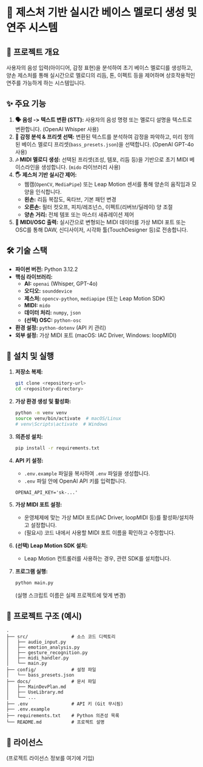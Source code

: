 # 🎼 제스처 기반 실시간 베이스 멜로디 생성 및 연주 시스템

## 📌 프로젝트 개요

사용자의 음성 입력(아이디어, 감정 표현)을 분석하여 초기 베이스 멜로디를 생성하고, 양손 제스처를 통해 실시간으로 멜로디의 리듬, 톤, 이펙트 등을 제어하며 상호작용적인 연주를 가능하게 하는 시스템입니다.

## ✨ 주요 기능

1.  **🗣️ 음성 -> 텍스트 변환 (STT):** 사용자의 음성 명령 또는 멜로디 설명을 텍스트로 변환합니다. (OpenAI Whisper 사용)
2.  **🧠 감정 분석 & 프리셋 선택:** 변환된 텍스트를 분석하여 감정을 파악하고, 미리 정의된 베이스 멜로디 프리셋(`bass_presets.json`)을 선택합니다. (OpenAI GPT-4o 사용)
3.  **🎶 MIDI 멜로디 생성:** 선택된 프리셋(조성, 템포, 리듬 등)을 기반으로 초기 MIDI 베이스라인을 생성합니다. (`mido` 라이브러리 사용)
4.  **🖐️ 제스처 기반 실시간 제어:**
    *   웹캠(`OpenCV`, `MediaPipe`) 또는 Leap Motion 센서를 통해 양손의 움직임과 모양을 인식합니다.
    *   **왼손:** 리듬 복잡도, 옥타브, 기본 패턴 변경
    *   **오른손:** 필터 컷오프, 피치/레조넌스, 이펙트(리버브/딜레이) 양 조절
    *   **양손 거리:** 전체 템포 또는 마스터 새츄레이션 제어
5.  **📡 MIDI/OSC 출력:** 실시간으로 변형되는 MIDI 데이터를 가상 MIDI 포트 또는 OSC를 통해 DAW, 신디사이저, 시각화 툴(TouchDesigner 등)로 전송합니다.

## 🛠️ 기술 스택

*   **파이썬 버전:** Python 3.12.2
*   **핵심 라이브러리:**
    *   **AI:** `openai` (Whisper, GPT-4o)
    *   **오디오:** `sounddevice`
    *   **제스처:** `opencv-python`, `mediapipe` (또는 Leap Motion SDK)
    *   **MIDI:** `mido`
    *   **데이터 처리:** `numpy`, `json`
    *   **(선택) OSC:** `python-osc`
*   **환경 설정:** `python-dotenv` (API 키 관리)
*   **외부 설정:** 가상 MIDI 포트 (macOS: IAC Driver, Windows: loopMIDI)

## 🚀 설치 및 실행

1.  **저장소 복제:**
    ```bash
    git clone <repository-url>
    cd <repository-directory>
    ```

2.  **가상 환경 생성 및 활성화:**
    ```bash
    python -m venv venv
    source venv/bin/activate  # macOS/Linux
    # venv\Scripts\activate  # Windows
    ```

3.  **의존성 설치:**
    ```bash
    pip install -r requirements.txt
    ```

4.  **API 키 설정:**
    *   `.env.example` 파일을 복사하여 `.env` 파일을 생성합니다.
    *   `.env` 파일 안에 OpenAI API 키를 입력합니다.
      ```dotenv
      OPENAI_API_KEY='sk-...'
      ```

5.  **가상 MIDI 포트 설정:**
    *   운영체제에 맞는 가상 MIDI 포트(IAC Driver, loopMIDI 등)를 활성화/설치하고 설정합니다.
    *   (필요시) 코드 내에서 사용할 MIDI 포트 이름을 확인하고 수정합니다.

6.  **(선택) Leap Motion SDK 설치:**
    *   Leap Motion 컨트롤러를 사용하는 경우, 관련 SDK를 설치합니다.

7.  **프로그램 실행:**
    ```bash
    python main.py
    ```
    (실행 스크립트 이름은 실제 프로젝트에 맞게 변경)

## 📂 프로젝트 구조 (예시)

```
.
├── src/                # 소스 코드 디렉토리
│   ├── audio_input.py
│   ├── emotion_analysis.py
│   ├── gesture_recognition.py
│   ├── midi_handler.py
│   └── main.py
├── config/             # 설정 파일
│   └── bass_presets.json
├── docs/               # 문서 파일
│   ├── MainDevPlan.md
│   ├── UseLibrary.md
│   └── ...
├── .env                # API 키 (Git 무시됨)
├── .env.example
├── requirements.txt    # Python 의존성 목록
└── README.md           # 프로젝트 설명
```

## 📄 라이선스

(프로젝트 라이선스 정보를 여기에 기입) 